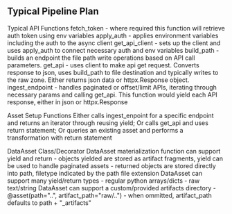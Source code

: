 ## Typical Pipeline Plan ##


Typical API Functions
fetch_token - where required this function will retrieve auth token using env variables
apply_auth - applies environment variables including the auth to the async client
get_api_client - sets up the client and uses apply_auth to connect necessary auth and env variables
build_path - builds an endpoint the file path write operations based on API call parameters.
get_api -  uses client to make api get request. Converts response to json, uses build_path to file destination and typically writes to the raw zone. 
            Either returns json data or httpx.Response object. 
ingest_endpoint - handles paginated or offset/limit APIs, iterating through necessary params and calling get_api. 
            This function would yield each API response, either in json or httpx.Response  


Asset Setup Functions
Either calls ingest_enpoint for a specific endpoint and returns an iterator through reusing yield;
Or calls get_api and uses return statement;
Or queries an existing asset and performs a transformation with return statement

DataAsset Class/Decorator
DataAsset materialization function can support yield and return
    - objects yielded are stored as artifact fragments, yield can be used to handle paginated assets
    - returned objects are stored directly into path, filetype indicated by the path file extension
DataAsset can support many yield/return types
    - regular python arrays/dicts
    - raw text/string
DataAsset can support a custom/provided artifacts directory
    - @asset(path="..", artifact_path="raw/..")
    - when ommitted, artifact_path defaults to path + "_artifacts"

